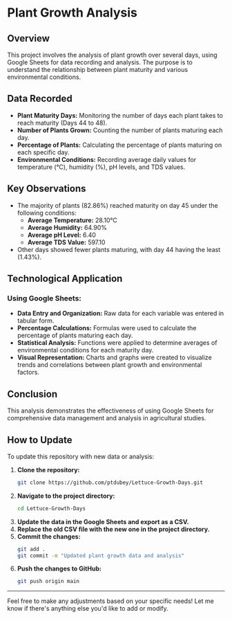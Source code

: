 # Plant Growth Analysis

## Overview
This project involves the analysis of plant growth over several days, using Google Sheets for data recording and analysis. The purpose is to understand the relationship between plant maturity and various environmental conditions.

## Data Recorded
- **Plant Maturity Days:** Monitoring the number of days each plant takes to reach maturity (Days 44 to 48).
- **Number of Plants Grown:** Counting the number of plants maturing each day.
- **Percentage of Plants:** Calculating the percentage of plants maturing on each specific day.
- **Environmental Conditions:** Recording average daily values for temperature (°C), humidity (%), pH levels, and TDS values.

## Key Observations
- The majority of plants (82.86%) reached maturity on day 45 under the following conditions:
  - **Average Temperature:** 28.10°C
  - **Average Humidity:** 64.90%
  - **Average pH Level:** 6.40
  - **Average TDS Value:** 597.10
- Other days showed fewer plants maturing, with day 44 having the least (1.43%).

## Technological Application
### Using Google Sheets:
- **Data Entry and Organization:** Raw data for each variable was entered in tabular form.
- **Percentage Calculations:** Formulas were used to calculate the percentage of plants maturing each day.
- **Statistical Analysis:** Functions were applied to determine averages of environmental conditions for each maturity day.
- **Visual Representation:** Charts and graphs were created to visualize trends and correlations between plant growth and environmental factors.

## Conclusion
This analysis demonstrates the effectiveness of using Google Sheets for comprehensive data management and analysis in agricultural studies.

## How to Update
To update this repository with new data or analysis:
1. **Clone the repository:**
    ```bash
    git clone https://github.com/ptdubey/Lettuce-Growth-Days.git
    ```
2. **Navigate to the project directory:**
    ```bash
    cd Lettuce-Growth-Days
    ```
3. **Update the data in the Google Sheets and export as a CSV.**
4. **Replace the old CSV file with the new one in the project directory.**
5. **Commit the changes:**
    ```bash
    git add .
    git commit -m "Updated plant growth data and analysis"
    ```
6. **Push the changes to GitHub:**
    ```bash
    git push origin main
    ```

---

Feel free to make any adjustments based on your specific needs! Let me know if there's anything else you'd like to add or modify.
